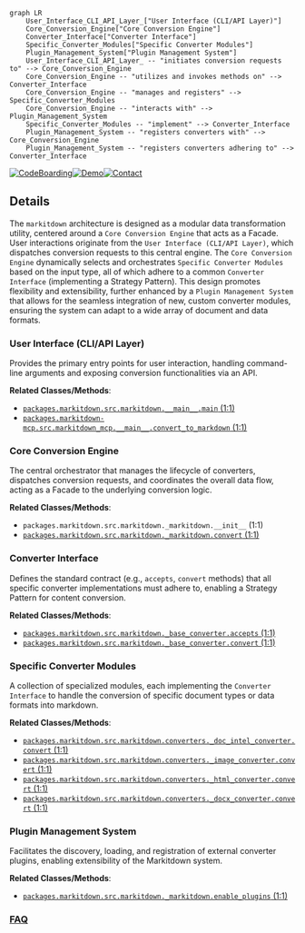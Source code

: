 ```mermaid
graph LR
    User_Interface_CLI_API_Layer_["User Interface (CLI/API Layer)"]
    Core_Conversion_Engine["Core Conversion Engine"]
    Converter_Interface["Converter Interface"]
    Specific_Converter_Modules["Specific Converter Modules"]
    Plugin_Management_System["Plugin Management System"]
    User_Interface_CLI_API_Layer_ -- "initiates conversion requests to" --> Core_Conversion_Engine
    Core_Conversion_Engine -- "utilizes and invokes methods on" --> Converter_Interface
    Core_Conversion_Engine -- "manages and registers" --> Specific_Converter_Modules
    Core_Conversion_Engine -- "interacts with" --> Plugin_Management_System
    Specific_Converter_Modules -- "implement" --> Converter_Interface
    Plugin_Management_System -- "registers converters with" --> Core_Conversion_Engine
    Plugin_Management_System -- "registers converters adhering to" --> Converter_Interface
```

[![CodeBoarding](https://img.shields.io/badge/Generated%20by-CodeBoarding-9cf?style=flat-square)](https://github.com/CodeBoarding/GeneratedOnBoardings)[![Demo](https://img.shields.io/badge/Try%20our-Demo-blue?style=flat-square)](https://www.codeboarding.org/demo)[![Contact](https://img.shields.io/badge/Contact%20us%20-%20contact@codeboarding.org-lightgrey?style=flat-square)](mailto:contact@codeboarding.org)

## Details

The `markitdown` architecture is designed as a modular data transformation utility, centered around a `Core Conversion Engine` that acts as a Facade. User interactions originate from the `User Interface (CLI/API Layer)`, which dispatches conversion requests to this central engine. The `Core Conversion Engine` dynamically selects and orchestrates `Specific Converter Modules` based on the input type, all of which adhere to a common `Converter Interface` (implementing a Strategy Pattern). This design promotes flexibility and extensibility, further enhanced by a `Plugin Management System` that allows for the seamless integration of new, custom converter modules, ensuring the system can adapt to a wide array of document and data formats.

### User Interface (CLI/API Layer)
Provides the primary entry points for user interaction, handling command-line arguments and exposing conversion functionalities via an API.


**Related Classes/Methods**:

- <a href="https://github.com/microsoft/markitdown/blob/main/packages/markitdown/src/markitdown/__main__.py" target="_blank" rel="noopener noreferrer">`packages.markitdown.src.markitdown.__main__.main` (1:1)</a>
- <a href="https://github.com/microsoft/markitdown/blob/main/packages/markitdown-mcp/src/markitdown_mcp/__main__.py" target="_blank" rel="noopener noreferrer">`packages.markitdown-mcp.src.markitdown_mcp.__main__.convert_to_markdown` (1:1)</a>


### Core Conversion Engine
The central orchestrator that manages the lifecycle of converters, dispatches conversion requests, and coordinates the overall data flow, acting as a Facade to the underlying conversion logic.


**Related Classes/Methods**:

- `packages.markitdown.src.markitdown._markitdown.__init__` (1:1)
- <a href="https://github.com/microsoft/markitdown/blob/main/packages/markitdown/src/markitdown/_markitdown.py" target="_blank" rel="noopener noreferrer">`packages.markitdown.src.markitdown._markitdown.convert` (1:1)</a>


### Converter Interface
Defines the standard contract (e.g., `accepts`, `convert` methods) that all specific converter implementations must adhere to, enabling a Strategy Pattern for content conversion.


**Related Classes/Methods**:

- <a href="https://github.com/microsoft/markitdown/blob/main/packages/markitdown/src/markitdown/_base_converter.py" target="_blank" rel="noopener noreferrer">`packages.markitdown.src.markitdown._base_converter.accepts` (1:1)</a>
- <a href="https://github.com/microsoft/markitdown/blob/main/packages/markitdown/src/markitdown/_base_converter.py" target="_blank" rel="noopener noreferrer">`packages.markitdown.src.markitdown._base_converter.convert` (1:1)</a>


### Specific Converter Modules
A collection of specialized modules, each implementing the `Converter Interface` to handle the conversion of specific document types or data formats into markdown.


**Related Classes/Methods**:

- <a href="https://github.com/microsoft/markitdown/blob/main/packages/markitdown/src/markitdown/converters/_doc_intel_converter.py" target="_blank" rel="noopener noreferrer">`packages.markitdown.src.markitdown.converters._doc_intel_converter.convert` (1:1)</a>
- <a href="https://github.com/microsoft/markitdown/blob/main/packages/markitdown/src/markitdown/converters/_image_converter.py" target="_blank" rel="noopener noreferrer">`packages.markitdown.src.markitdown.converters._image_converter.convert` (1:1)</a>
- <a href="https://github.com/microsoft/markitdown/blob/main/packages/markitdown/src/markitdown/converters/_html_converter.py" target="_blank" rel="noopener noreferrer">`packages.markitdown.src.markitdown.converters._html_converter.convert` (1:1)</a>
- <a href="https://github.com/microsoft/markitdown/blob/main/packages/markitdown/src/markitdown/converters/_docx_converter.py" target="_blank" rel="noopener noreferrer">`packages.markitdown.src.markitdown.converters._docx_converter.convert` (1:1)</a>


### Plugin Management System
Facilitates the discovery, loading, and registration of external converter plugins, enabling extensibility of the Markitdown system.


**Related Classes/Methods**:

- <a href="https://github.com/microsoft/markitdown/blob/main/packages/markitdown/src/markitdown/_markitdown.py" target="_blank" rel="noopener noreferrer">`packages.markitdown.src.markitdown._markitdown.enable_plugins` (1:1)</a>




### [FAQ](https://github.com/CodeBoarding/GeneratedOnBoardings/tree/main?tab=readme-ov-file#faq)